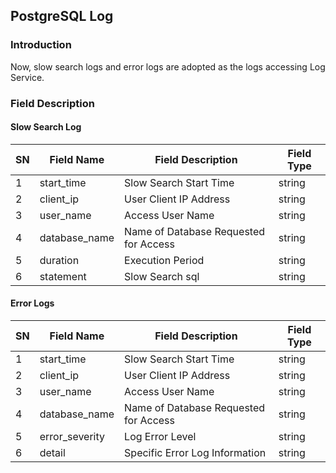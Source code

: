 ## PostgreSQL Log
### Introduction
Now, slow search logs and error logs are adopted as the logs accessing Log Service.

### Field Description
#### Slow Search Log
| SN | Field Name | Field Description | Field Type |
| --- | --- | --- | --- | 
| 1 | start_time  | Slow Search Start Time | string |
| 2 | client_ip | User Client IP Address | string |
| 3 | user_name | Access User Name | string |
| 4 | database_name | Name of Database Requested for Access | string |
| 5 | duration | Execution Period | string |
| 6 | statement | Slow Search sql | string |

#### Error Logs
| SN | Field Name | Field Description | Field Type |
| --- | --- | --- | --- | 
| 1 | start_time  | Slow Search Start Time | string |
| 2 | client_ip | User Client IP Address | string |
| 3 | user_name | Access User Name | string |
| 4 | database_name | Name of Database Requested for Access | string |
| 5 | error_severity | Log Error Level | string |
| 6 | detail | Specific Error Log Information | string |
